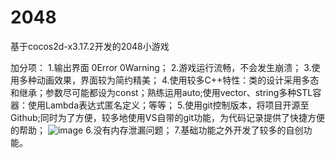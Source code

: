 # 2048
基于cocos2d-x3.17.2开发的2048小游戏

加分项：
1.输出界面 0Error 0Warning；
2.游戏运行流畅，不会发生崩溃；
3.使用多种动画效果，界面较为简约精美；
4.使用较多C++特性：类的设计采用多态和继承；参数尽可能都设为const；熟练运用auto;使用vector、string多种STL容器：使用Lambda表达式匿名定义；等等；
5.使用git控制版本，将项目开源至Github;同时为了方便，较多地使用VS自带的git功能，为代码记录提供了快捷方便的帮助；
![image](https://github.com/sleep-sleep-yyy/2048game/assets/150130338/54fb2762-3c23-4a28-b3e5-84bd7c791f0c)
6.没有内存泄漏问题；
7.基础功能之外开发了较多的自创功能。

                 
